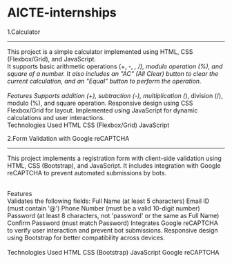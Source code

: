 # AICTE-internships

1.Calculator<br><hr>
This project is a simple calculator implemented using HTML, CSS (Flexbox/Grid), and JavaScript. <br>It supports basic arithmetic operations (+, -, *, /), modulo operation (%), and square of a number. It also includes an "AC" (All Clear) button to clear the current calculation, and an "Equal" button to perform the operation.<br>
<br>
Features
Supports addition (+), subtraction (-), multiplication (*), division (/), modulo (%), and square operation.
Responsive design using CSS Flexbox/Grid for layout.
Implemented using JavaScript for dynamic calculations and user interactions.<br>
Technologies Used
HTML
CSS (Flexbox/Grid)
JavaScript<br>


2.Form Validation with Google reCAPTCHA <br><hr>
This project implements a registration form with client-side validation using HTML, CSS (Bootstrap), and JavaScript. It includes integration with Google reCAPTCHA to prevent automated submissions by bots.

<br>Features<br>
Validates the following fields:
Full Name (at least 5 characters)
Email ID (must contain '@')
Phone Number (must be a valid 10-digit number)
Password (at least 8 characters, not 'password' or the same as Full Name)
Confirm Password (must match Password)
Integrates Google reCAPTCHA to verify user interaction and prevent bot submissions.
Responsive design using Bootstrap for better compatibility across devices.<br>
<br>Technologies Used
HTML
CSS (Bootstrap)
JavaScript
Google reCAPTCHA


